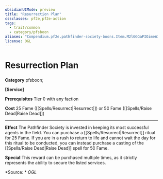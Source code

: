 ```yaml
---
obsidianUIMode: preview
title: "Resurrection Plan"
cssclasses: pf2e,pf2e-action
tags:
  - trait/common
  - category/pfsboon
aliases: "Compendium.pf2e.pathfinder-society-boons.Item.M2lGGGaPIOimeA31"
license: OGL
---
```

# Resurrection Plan

### 

**Category** pfsboon; 




**\[Service\]**

**Prerequisites** Tier 0 with any faction

**Cost** 25 Fame ([[Spells/Resurrect|Resurrect]]) or 50 Fame ([[Spells/Raise Dead|Raise Dead]])

* * *

**Effect** The Pathfinder Society is invested in keeping its most successful agents in the field. You can purchase a [[Spells/Resurrect|Resurrect]] ritual for 25 Fame. If you are in a rush to return to life and cannot wait the day for this ritual to be conducted, you can instead purchase a casting of the [[Spells/Raise Dead|Raise Dead]] spell for 50 Fame.

**Special** This reward can be purchased multiple times, as it strictly represents the ability to secure the listed services.

*Source: *
*OGL*